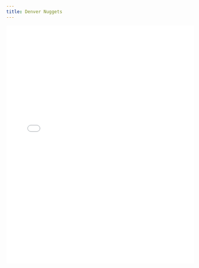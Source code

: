 ```yaml
---
title: Denver Nuggets
---
```


<iframe id="igraph" scrolling="no" style="border:none;" seamless="seamless" src="/plots/NBA/DEN.html" height="640" width="100%"></iframe>